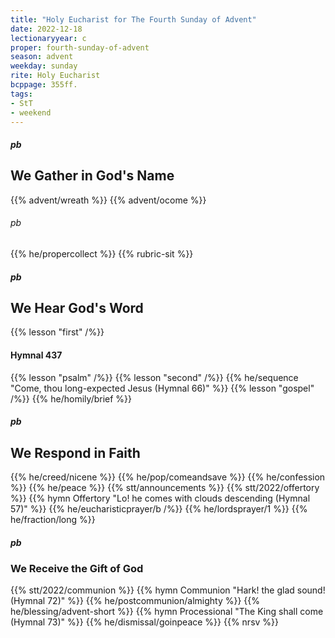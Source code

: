```yaml
---
title: "Holy Eucharist for The Fourth Sunday of Advent"
date: 2022-12-18
lectionaryyear: c
proper: fourth-sunday-of-advent
season: advent
weekday: sunday
rite: Holy Eucharist
bcppage: 355ff.
tags:
- StT
- weekend
---
```


##### pb
## We Gather in God's Name
{{% advent/wreath %}}
{{% advent/ocome %}}

###### pb
{{% he/propercollect %}}
{{% rubric-sit %}}

##### pb
## We Hear God's Word
{{% lesson "first" /%}}

#### Hymnal 437
{{% lesson "psalm" /%}}
{{% lesson "second" /%}}
{{% he/sequence "Come, thou long-expected Jesus (Hymnal 66)" %}}
{{% lesson "gospel" /%}}
{{% he/homily/brief %}}

##### pb
## We Respond in Faith
{{% he/creed/nicene %}}
{{% he/pop/comeandsave %}}
{{% he/confession %}}
{{% he/peace %}}
{{% stt/announcements %}}
{{% stt/2022/offertory %}}
{{% hymn Offertory "Lo! he comes with clouds descending (Hymnal 57)" %}}
{{% he/eucharisticprayer/b /%}}
{{% he/lordsprayer/1 %}}
{{% he/fraction/long %}}

##### pb
### We Receive the Gift of God
{{% stt/2022/communion %}}
{{% hymn Communion "Hark! the glad sound! (Hymnal 72)" %}}
{{% he/postcommunion/almighty %}}
{{% he/blessing/advent-short %}}
{{% hymn Processional "The King shall come (Hymnal 73)" %}}
{{% he/dismissal/goinpeace %}}
{{% nrsv %}}

